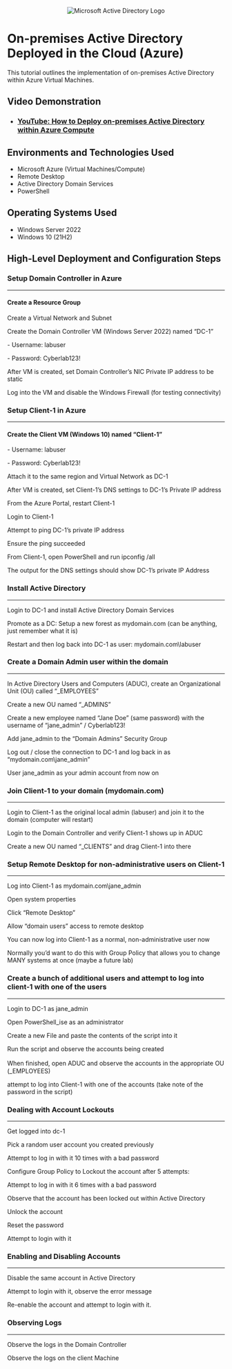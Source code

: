 <p align="center">
<img src="https://i.imgur.com/pU5A58S.png" alt="Microsoft Active Directory Logo"/>
</p>

<h1>On-premises Active Directory Deployed in the Cloud (Azure)</h1>
This tutorial outlines the implementation of on-premises Active Directory within Azure Virtual Machines.<br />


<h2>Video Demonstration</h2>

- ### [YouTube: How to Deploy on-premises Active Directory within Azure Compute](https://www.youtube.com)

<h2>Environments and Technologies Used</h2>

- Microsoft Azure (Virtual Machines/Compute)
- Remote Desktop
- Active Directory Domain Services
- PowerShell

<h2>Operating Systems Used </h2>

- Windows Server 2022
- Windows 10 (21H2)

<h2>High-Level Deployment and Configuration Steps</h2>

<h3>Setup Domain Controller in Azure</h3>

-------------------------------

<h4>Create a Resource Group</h4>
<p>Create a Virtual Network and Subnet</p>
<p>Create the Domain Controller VM (Windows Server 2022) named “DC-1”</p>
<p>- Username: labuser</p>
<p>- Password: Cyberlab123!</p>
<p>After VM is created, set Domain Controller’s NIC Private IP address to be static</p>
<p>Log into the VM and disable the Windows Firewall (for testing connectivity)</p>

<h3>Setup Client-1 in Azure</h3>

------------------------------------

<h4>Create the Client VM (Windows 10) named “Client-1”</h4>
<p>- Username: labuser</p>
<p>- Password: Cyberlab123!</p>
<p>Attach it to the same region and Virtual Network as DC-1</p>
<p>After VM is created, set Client-1’s DNS settings to DC-1’s Private IP address</p>
<p>From the Azure Portal, restart Client-1</p>
<p>Login to Client-1</p>
<p>Attempt to ping DC-1’s private IP address</p>
<p>Ensure the ping succeeded</p>
<p>From Client-1, open PowerShell and run ipconfig /all</p>
<p>The output for the DNS settings should show DC-1’s private IP Address</p>

<h3>Install Active Directory</h3>

------------------------------------

<p>Login to DC-1 and install Active Directory Domain Services</p>
<p>Promote as a DC: Setup a new forest as mydomain.com (can be anything, just remember what it is)</p>
<p>Restart and then log back into DC-1 as user: mydomain.com\labuser</p>

<h3>Create a Domain Admin user within the domain</h3>

------------------------------------

<p>In Active Directory Users and Computers (ADUC), create an Organizational Unit (OU) called “_EMPLOYEES”</p>
<p>Create a new OU named “_ADMINS”</p>
<p>Create a new employee named “Jane Doe” (same password) with the username of “jane_admin” / Cyberlab123!</p>
<p>Add jane_admin to the “Domain Admins” Security Group</p>
<p>Log out / close the connection to DC-1 and log back in as “mydomain.com\jane_admin”</p>
<p>User jane_admin as your admin account from now on</p>


<h3>Join Client-1 to your domain (mydomain.com)</h3>

------------------------------------

<p>Login to Client-1 as the original local admin (labuser) and join it to the domain (computer will restart)</p>
<p>Login to the Domain Controller and verify Client-1 shows up in ADUC</p>
<p>Create a new OU named “_CLIENTS” and drag Client-1 into there</p>


<h3>Setup Remote Desktop for non-administrative users on Client-1</h3>

------------------------------------

<p>Log into Client-1 as mydomain.com\jane_admin</p>
<p>Open system properties</p>
<p>Click “Remote Desktop”</p>
<p>Allow “domain users” access to remote desktop</p>
<p>You can now log into Client-1 as a normal, non-administrative user now</p>
<p>Normally you’d want to do this with Group Policy that allows you to change MANY systems at once (maybe a future lab)</p>


<h3>Create a bunch of additional users and attempt to log into client-1 with one of the users</h3>

------------------------------------

<p>Login to DC-1 as jane_admin</p>
<p>Open PowerShell_ise as an administrator</p>
<p>Create a new File and paste the contents of the script into it</p>
<p>Run the script and observe the accounts being created</p>
<p>When finished, open ADUC and observe the accounts in the appropriate OU　(_EMPLOYEES)</p>
<p>attempt to log into Client-1 with one of the accounts (take note of the password in the script)</p>


<h3>Dealing with Account Lockouts</h3>

------------------------------------

<p>Get logged into dc-1</p>
<p>Pick a random user account you created previously</p>
<p>Attempt to log in with it 10 times with a bad password</p>

<p>Configure Group Policy to Lockout the account after 5 attempts:</p>



<p>Attempt to log in with it 6 times with a bad password</p>

<p>Observe that the account has been locked out within Active Directory</p>
<p>Unlock the account</p>
<p>Reset the password</p>
<p>Attempt to login with it</p>

<h3>Enabling and Disabling Accounts</h3>

------------------------------------

<p>Disable the same account in Active Directory</p>
<p>Attempt to login with it, observe the error message</p>
<p>Re-enable the account and attempt to login with it.</p>

<h3>Observing Logs</h3>

------------------------------------

<p>Observe the logs in the Domain Controller</p>
<p>Observe the logs on the client Machine</p>

